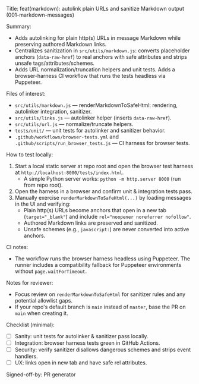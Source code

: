 Title: feat(markdown): autolink plain URLs and sanitize Markdown output (001-markdown-messages)

Summary:
- Adds autolinking for plain http(s) URLs in message Markdown while preserving authored Markdown links.
- Centralizes sanitization in `src/utils/markdown.js`: converts placeholder anchors (`data-raw-href`) to real anchors with safe attributes and strips unsafe tags/attributes/schemes.
- Adds URL normalization/truncation helpers and unit tests. Adds a browser-harness CI workflow that runs the tests headless via Puppeteer.

Files of interest:
- `src/utils/markdown.js` — renderMarkdownToSafeHtml: rendering, autolinker integration, sanitizer.
- `src/utils/links.js` — autolinker helper (inserts `data-raw-href`).
- `src/utils/url.js` — normalize/truncate helpers.
- `tests/unit/` — unit tests for autolinker and sanitizer behavior.
- `.github/workflows/browser-tests.yml` and `.github/scripts/run_browser_tests.js` — CI harness for browser tests.

How to test locally:
1) Start a local static server at repo root and open the browser test harness at `http://localhost:8000/tests/index.html`.
   - A simple Python server works: `python -m http.server 8000` (run from repo root).
2) Open the harness in a browser and confirm unit & integration tests pass.
3) Manually exercise `renderMarkdownToSafeHtml(...)` by loading messages in the UI and verifying:
   - Plain http(s) URLs become anchors that open in a new tab (`target="_blank"`) and include `rel="noopener noreferrer nofollow"`.
   - Authored Markdown links are preserved and sanitized.
   - Unsafe schemes (e.g., `javascript:`) are never converted into active anchors.

CI notes:
- The workflow runs the browser harness headless using Puppeteer. The runner includes a compatibility fallback for Puppeteer environments without `page.waitForTimeout`.

Notes for reviewer:
- Focus review on `renderMarkdownToSafeHtml` for sanitizer rules and any potential allowlist gaps.
- If your repo's default branch is `main` instead of `master`, base the PR on `main` when creating it.

Checklist (minimal):
- [ ] Sanity: unit tests for autolinker & sanitizer pass locally.
- [ ] Integration: browser harness tests green in GitHub Actions.
- [ ] Security: verify sanitizer disallows dangerous schemes and strips event handlers.
- [ ] UX: links open in new tab and have safe rel attributes.

Signed-off-by: PR generator
